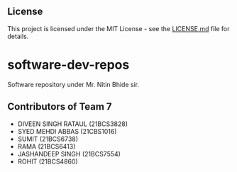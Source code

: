 ## License
This project is licensed under the MIT License - see the [LICENSE.md](LICENSE.md) file for details.

# software-dev-repos
Software repository under Mr. Nitin Bhide sir.


## Contributors of Team 7

- DIVEEN SINGH RATAUL   (21BCS3828)
- SYED MEHDI ABBAS      (21CBS1016)
- SUMIT                 (21BCS6738)
- RAMA                  (21BCS6413)
- JASHANDEEP SINGH      (21BCS7554)
- ROHIT                 (21BCS4860)

